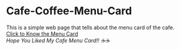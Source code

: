 # Cafe-Coffee-Menu-Card
This is a simple web page that tells about the menu card of the cafe.<br/>
[Click to Know the Menu Card](https://mlakshmipraharsha07.github.io/Cafe-Coffee-Menu-Card/)<br/>
*Hope You Liked My Cafe Menu Card!! :coffee::coffee:*
